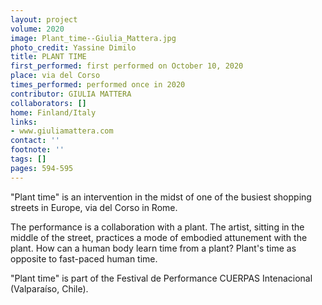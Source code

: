 ```yaml
---
layout: project
volume: 2020
image: Plant_time--Giulia_Mattera.jpg
photo_credit: Yassine Dimilo
title: PLANT TIME
first_performed: first performed on October 10, 2020
place: via del Corso
times_performed: performed once in 2020
contributor: GIULIA MATTERA
collaborators: []
home: Finland/Italy
links:
- www.giuliamattera.com
contact: ''
footnote: ''
tags: []
pages: 594-595
---
```




"Plant time" is an intervention in the midst of one of the busiest shopping streets in Europe, via del Corso in Rome. 

The performance is a collaboration with a plant. The artist, sitting in the middle of the street, practices a mode of embodied attunement with the plant. How can a human body learn time from a plant? Plant's time as opposite to fast-paced human time.

"Plant time" is part of the Festival de Performance CUERPAS Intenacional (Valparaíso, Chile).
